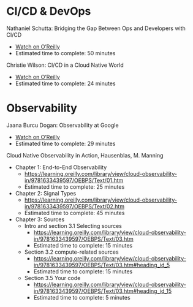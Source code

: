 # **CI/CD & DevOps**

Nathaniel Schutta: Bridging the Gap Between Ops and Developers with CI/CD 

- [Watch on O’Reilly](https://learning.oreilly.com/videos/infrastructure-ops/0636920531654/0636920531654-video332778/)
- Estimated time to complete:  50 minutes

Christie Wilson: CI/CD in a Cloud Native World

- [Watch on O’Reilly](https://learning.oreilly.com/videos/ci-cd-in-a/0636920335597/0636920335597-video327097/)
- Estimated time to complete: 24 minutes

# **Observability**

Jaana Burcu Dogan: Observability at Google

- [Watch on O’Reilly](https://learning.oreilly.com/videos/observability-at-google/0636920424239/0636920424239-video329911/)
- Estimated time to complete: 29 minutes

Cloud Native Observability in Action, Hausenblas, M. Manning

- Chapter 1: End-to-End Observability
    - https://learning.oreilly.com/library/view/cloud-observability-in/9781633439597/OEBPS/Text/01.htm
    - Estimated time to complete: 25 minutes
- Chapter 2: Signal Types
    - https://learning.oreilly.com/library/view/cloud-observability-in/9781633439597/OEBPS/Text/02.htm
    - Estimated time to complete:  45 minutes
- Chapter 3: Sources
    - Intro and section 3.1 Selecting sources
        - https://learning.oreilly.com/library/view/cloud-observability-in/9781633439597/OEBPS/Text/03.htm
        - Estimated time to complete: 15 minutes
    - Section 3.2 compute-related sources
        - https://learning.oreilly.com/library/view/cloud-observability-in/9781633439597/OEBPS/Text/03.htm#heading_id_5
        - Estimated time to complete: 15 minutes
    - Section 3.5 Your code
        - https://learning.oreilly.com/library/view/cloud-observability-in/9781633439597/OEBPS/Text/03.htm#heading_id_15
        - Estimated time to complete: 5 minutes